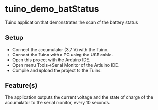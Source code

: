 # tuino_demo_batStatus
Tuino application that demonstrates the scan of the battery status

## Setup
* Connect the accumulator (3,7 V) with the Tuino.
* Connect the Tuino with a PC using the USB cable.
* Open this project with the Arduino IDE.
* Open menu Tools->Serial Monitor of the Arduino IDE.
* Compile and upload the project to the Tuino.

## Feature(s)
The application outputs the current voltage and the state of charge of the accumulator to the serial monitor, every 10 seconds.